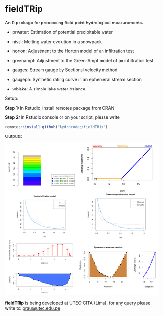 # fieldTRip
An R package for processing field point hydrological measurements.

- prwater: Estimation of potential precipitable water

- nival: Melting water evolution in a snowpack

- horton: Adjustment to the Horton model of an infiltration test

- greenampt: Adjustment to the Green-Ampt model of an infiltration test

- gauges: Stream gauge by Sectional velocity method

- gaugeph: Synthetic rating curve in an ephemeral stream section
  
- wblake: A simple lake water balance 

Setup:

**Step 1:** In Rstudio, install remotes package from CRAN

**Step 2:** In Rstudio console or on your script, please write

```r
remotes::install_github("hydrocodes/fieldTRip")
```
Outputs:

<img src="https://github.com/hydrocodes/fieldTRip/blob/main/tutorial/fieldtrip_fig1.PNG" width="600">

**fieldTRip** is being developed at UTEC-CITA (Lima), for any query please write to: prau@utec.edu.pe <p><p>
